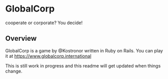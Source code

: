# GlobalCorp
cooperate or corporate? You decide!

## Overview
GlobalCorp is a game by @Kostronor written in Ruby on Rails.
You can play it at https://www.globalcorp.international

This is still work in progress and this readme will get updated when things change.

